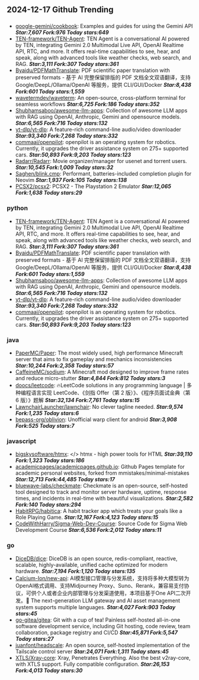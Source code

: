 ## 2024-12-17 Github Trending

### 
* [google-gemini/cookbook](https://github.com/google-gemini/cookbook): Examples and guides for using the Gemini API ***Star:7,607 Fork:976 Today stars:649***
* [TEN-framework/TEN-Agent](https://github.com/TEN-framework/TEN-Agent): TEN Agent is a conversational AI powered by TEN, integrating Gemini 2.0 Multimodal Live API, OpenAI Realtime API, RTC, and more. It offers real-time capabilities to see, hear, and speak, along with advanced tools like weather checks, web search, and RAG. ***Star:3,111 Fork:307 Today stars:361***
* [Byaidu/PDFMathTranslate](https://github.com/Byaidu/PDFMathTranslate): PDF scientific paper translation with preserved formats - 基于 AI 完整保留排版的 PDF 文档全文双语翻译，支持 Google/DeepL/Ollama/OpenAI 等服务，提供 CLI/GUI/Docker ***Star:8,438 Fork:601 Today stars:1,559***
* [wavetermdev/waveterm](https://github.com/wavetermdev/waveterm): An open-source, cross-platform terminal for seamless workflows ***Star:6,725 Fork:186 Today stars:352***
* [Shubhamsaboo/awesome-llm-apps](https://github.com/Shubhamsaboo/awesome-llm-apps): Collection of awesome LLM apps with RAG using OpenAI, Anthropic, Gemini and opensource models. ***Star:6,565 Fork:716 Today stars:132***
* [yt-dlp/yt-dlp](https://github.com/yt-dlp/yt-dlp): A feature-rich command-line audio/video downloader ***Star:93,340 Fork:7,268 Today stars:332***
* [commaai/openpilot](https://github.com/commaai/openpilot): openpilot is an operating system for robotics. Currently, it upgrades the driver assistance system on 275+ supported cars. ***Star:50,893 Fork:9,203 Today stars:123***
* [Radarr/Radarr](https://github.com/Radarr/Radarr): Movie organizer/manager for usenet and torrent users. ***Star:10,545 Fork:1,009 Today stars:32***
* [Saghen/blink.cmp](https://github.com/Saghen/blink.cmp): Performant, batteries-included completion plugin for Neovim ***Star:1,937 Fork:105 Today stars:138***
* [PCSX2/pcsx2](https://github.com/PCSX2/pcsx2): PCSX2 - The Playstation 2 Emulator ***Star:12,065 Fork:1,638 Today stars:29***

### python
* [TEN-framework/TEN-Agent](https://github.com/TEN-framework/TEN-Agent): TEN Agent is a conversational AI powered by TEN, integrating Gemini 2.0 Multimodal Live API, OpenAI Realtime API, RTC, and more. It offers real-time capabilities to see, hear, and speak, along with advanced tools like weather checks, web search, and RAG. ***Star:3,111 Fork:307 Today stars:361***
* [Byaidu/PDFMathTranslate](https://github.com/Byaidu/PDFMathTranslate): PDF scientific paper translation with preserved formats - 基于 AI 完整保留排版的 PDF 文档全文双语翻译，支持 Google/DeepL/Ollama/OpenAI 等服务，提供 CLI/GUI/Docker ***Star:8,438 Fork:601 Today stars:1,559***
* [Shubhamsaboo/awesome-llm-apps](https://github.com/Shubhamsaboo/awesome-llm-apps): Collection of awesome LLM apps with RAG using OpenAI, Anthropic, Gemini and opensource models. ***Star:6,565 Fork:716 Today stars:132***
* [yt-dlp/yt-dlp](https://github.com/yt-dlp/yt-dlp): A feature-rich command-line audio/video downloader ***Star:93,340 Fork:7,268 Today stars:332***
* [commaai/openpilot](https://github.com/commaai/openpilot): openpilot is an operating system for robotics. Currently, it upgrades the driver assistance system on 275+ supported cars. ***Star:50,893 Fork:9,203 Today stars:123***

### java
* [PaperMC/Paper](https://github.com/PaperMC/Paper): The most widely used, high performance Minecraft server that aims to fix gameplay and mechanics inconsistencies ***Star:10,244 Fork:2,358 Today stars:57***
* [CaffeineMC/sodium](https://github.com/CaffeineMC/sodium): A Minecraft mod designed to improve frame rates and reduce micro-stutter ***Star:4,844 Fork:812 Today stars:3***
* [doocs/leetcode](https://github.com/doocs/leetcode): 🔥LeetCode solutions in any programming language | 多种编程语言实现 LeetCode、《剑指 Offer（第 2 版）》、《程序员面试金典（第 6 版）》题解 ***Star:32,134 Fork:7,761 Today stars:15***
* [LawnchairLauncher/lawnchair](https://github.com/LawnchairLauncher/lawnchair): No clever tagline needed. ***Star:9,574 Fork:1,235 Today stars:6***
* [bepass-org/oblivion](https://github.com/bepass-org/oblivion): Unofficial warp client for android ***Star:3,908 Fork:525 Today stars:7***

### javascript
* [bigskysoftware/htmx](https://github.com/bigskysoftware/htmx): </> htmx - high power tools for HTML ***Star:39,110 Fork:1,323 Today stars:186***
* [academicpages/academicpages.github.io](https://github.com/academicpages/academicpages.github.io): Github Pages template for academic personal websites, forked from mmistakes/minimal-mistakes ***Star:12,713 Fork:44,485 Today stars:17***
* [bluewave-labs/checkmate](https://github.com/bluewave-labs/checkmate): Checkmate is an open-source, self-hosted tool designed to track and monitor server hardware, uptime, response times, and incidents in real-time with beautiful visualizations. ***Star:2,582 Fork:140 Today stars:294***
* [HabitRPG/habitica](https://github.com/HabitRPG/habitica): A habit tracker app which treats your goals like a Role Playing Game. ***Star:12,167 Fork:4,123 Today stars:15***
* [CodeWithHarry/Sigma-Web-Dev-Course](https://github.com/CodeWithHarry/Sigma-Web-Dev-Course): Source Code for Sigma Web Development Course ***Star:6,536 Fork:2,012 Today stars:11***

### go
* [DiceDB/dice](https://github.com/DiceDB/dice): DiceDB is an open source, redis-compliant, reactive, scalable, highly-available, unified cache optimized for modern hardware. ***Star:7,194 Fork:1,120 Today stars:135***
* [Calcium-Ion/new-api](https://github.com/Calcium-Ion/new-api): AI模型接口管理与分发系统，支持将多种大模型转为OpenAI格式调用、支持Midjourney Proxy、Suno、Rerank，兼容易支付协议，可供个人或者企业内部管理与分发渠道使用，本项目基于One API二次开发。🍥 The next-generation LLM gateway and AI asset management system supports multiple languages. ***Star:4,027 Fork:903 Today stars:45***
* [go-gitea/gitea](https://github.com/go-gitea/gitea): Git with a cup of tea! Painless self-hosted all-in-one software development service, including Git hosting, code review, team collaboration, package registry and CI/CD ***Star:45,871 Fork:5,547 Today stars:27***
* [juanfont/headscale](https://github.com/juanfont/headscale): An open source, self-hosted implementation of the Tailscale control server ***Star:24,071 Fork:1,311 Today stars:45***
* [XTLS/Xray-core](https://github.com/XTLS/Xray-core): Xray, Penetrates Everything. Also the best v2ray-core, with XTLS support. Fully compatible configuration. ***Star:26,153 Fork:4,013 Today stars:30***
